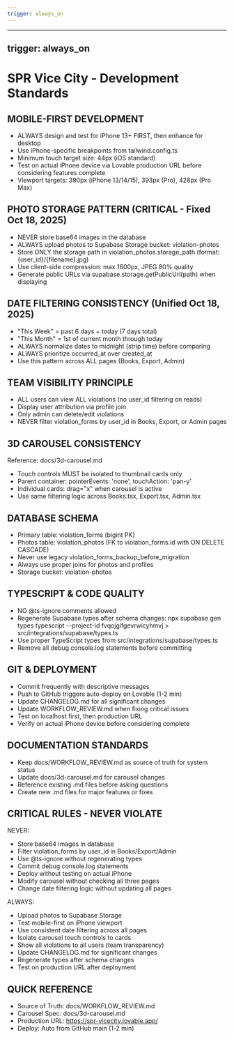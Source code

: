 ```yaml
---
trigger: always_on
---
```


---
trigger: always_on
---

# SPR Vice City - Development Standards

## MOBILE-FIRST DEVELOPMENT
- ALWAYS design and test for iPhone 13+ FIRST, then enhance for desktop
- Use iPhone-specific breakpoints from tailwind.config.ts
- Minimum touch target size: 44px (iOS standard)
- Test on actual iPhone device via Lovable production URL before considering features complete
- Viewport targets: 390px (iPhone 13/14/15), 393px (Pro), 428px (Pro Max)

## PHOTO STORAGE PATTERN (CRITICAL - Fixed Oct 18, 2025)
- NEVER store base64 images in the database
- ALWAYS upload photos to Supabase Storage bucket: violation-photos
- Store ONLY the storage path in violation_photos.storage_path (format: {user_id}/{filename}.jpg)
- Use client-side compression: max 1600px, JPEG 80% quality
- Generate public URLs via supabase.storage.getPublicUrl(path) when displaying

## DATE FILTERING CONSISTENCY (Unified Oct 18, 2025)
- "This Week" = past 6 days + today (7 days total)
- "This Month" = 1st of current month through today
- ALWAYS normalize dates to midnight (strip time) before comparing
- ALWAYS prioritize occurred_at over created_at
- Use this pattern across ALL pages (Books, Export, Admin)

## TEAM VISIBILITY PRINCIPLE
- ALL users can view ALL violations (no user_id filtering on reads)
- Display user attribution via profile join
- Only admin can delete/edit violations
- NEVER filter violation_forms by user_id in Books, Export, or Admin pages

## 3D CAROUSEL CONSISTENCY
Reference: docs/3d-carousel.md
- Touch controls MUST be isolated to thumbnail cards only
- Parent container: pointerEvents: 'none', touchAction: 'pan-y'
- Individual cards: drag="x" when carousel is active
- Use same filtering logic across Books.tsx, Export.tsx, Admin.tsx

## DATABASE SCHEMA
- Primary table: violation_forms (bigint PK)
- Photos table: violation_photos (FK to violation_forms.id with ON DELETE CASCADE)
- Never use legacy violation_forms_backup_before_migration
- Always use proper joins for photos and profiles
- Storage bucket: violation-photos

## TYPESCRIPT & CODE QUALITY
- NO @ts-ignore comments allowed
- Regenerate Supabase types after schema changes: npx supabase gen types typescript --project-id fvqojgifgevrwicyhmvj > src/integrations/supabase/types.ts
- Use proper TypeScript types from src/integrations/supabase/types.ts
- Remove all debug console.log statements before committing

## GIT & DEPLOYMENT
- Commit frequently with descriptive messages
- Push to GitHub triggers auto-deploy on Lovable (1-2 min)
- Update CHANGELOG.md for all significant changes
- Update WORKFLOW_REVIEW.md when fixing critical issues
- Test on localhost first, then production URL
- Verify on actual iPhone device before considering complete

## DOCUMENTATION STANDARDS
- Keep docs/WORKFLOW_REVIEW.md as source of truth for system status
- Update docs/3d-carousel.md for carousel changes
- Reference existing .md files before asking questions
- Create new .md files for major features or fixes

## CRITICAL RULES - NEVER VIOLATE

NEVER:
- Store base64 images in database
- Filter violation_forms by user_id in Books/Export/Admin
- Use @ts-ignore without regenerating types
- Commit debug console.log statements
- Deploy without testing on actual iPhone
- Modify carousel without checking all three pages
- Change date filtering logic without updating all pages

ALWAYS:
- Upload photos to Supabase Storage
- Test mobile-first on iPhone viewport
- Use consistent date filtering across all pages
- Isolate carousel touch controls to cards
- Show all violations to all users (team transparency)
- Update CHANGELOG.md for significant changes
- Regenerate types after schema changes
- Test on production URL after deployment

## QUICK REFERENCE
- Source of Truth: docs/WORKFLOW_REVIEW.md
- Carousel Spec: docs/3d-carousel.md
- Production URL: https://spr-vicecity.lovable.app/
- Deploy: Auto from GitHub main (1-2 min)
